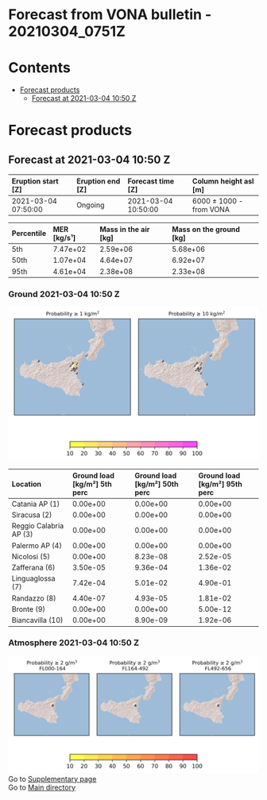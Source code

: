 
Forecast from VONA bulletin - 20210304_0751Z
============================================

Contents
========

* [Forecast products](#forecast-products)
	* [Forecast at 2021-03-04 10:50 Z](#forecast-at-2021-03-04-1050-z)

# Forecast products

## Forecast at 2021-03-04 10:50 Z
  

|Eruption start [Z]|Eruption end [Z]|Forecast time [Z]|Column height asl [m]|
| :--- | :--- | :--- | :--- |
|2021-03-04 07:50:00|Ongoing|2021-03-04 10:50:00|6000 ± 1000 - from VONA|
  
  

|Percentile|MER [kg/s¹]|Mass in the air [kg]|Mass on the ground [kg]|
| :--- | :--- | :--- | :--- |
|5th|7.47e+02|2.59e+06|5.68e+06|
|50th|1.07e+04|4.64e+07|6.92e+07|
|95th|4.61e+04|2.38e+08|2.33e+08|
  

### Ground 2021-03-04 10:50 Z
  
![](./figures/probability_grd_2021_03_04_1050_scenario_1.png)  
  
  
  
  
  
  
  
  
  

|Location|Ground load [kg/m²] 5th perc|Ground load [kg/m²] 50th perc|Ground load [kg/m²] 95th perc|
| :--- | :--- | :--- | :--- |
|Catania AP (1)|0.00e+00|0.00e+00|0.00e+00|
|Siracusa (2)|0.00e+00|0.00e+00|0.00e+00|
|Reggio Calabria AP (3)|0.00e+00|0.00e+00|0.00e+00|
|Palermo AP (4)|0.00e+00|0.00e+00|0.00e+00|
|Nicolosi (5)|0.00e+00|8.23e-08|2.52e-05|
|Zafferana (6)|3.50e-05|9.36e-04|1.36e-02|
|Linguaglossa (7)|7.42e-04|5.01e-02|4.90e-01|
|Randazzo (8)|4.40e-07|4.93e-05|1.81e-02|
|Bronte (9)|0.00e+00|0.00e+00|5.00e-12|
|Biancavilla (10)|0.00e+00|8.90e-09|1.92e-06|
  

### Atmosphere 2021-03-04 10:50 Z
  
![](./figures/probability_air_2021_03_04_1050_scenario_1_conclev_2.png)  
Go to [Supplementary page](Supplementary_page.md)  
Go to [Main directory](https://github.com/federicapardini/Real_time_ash_forecast)